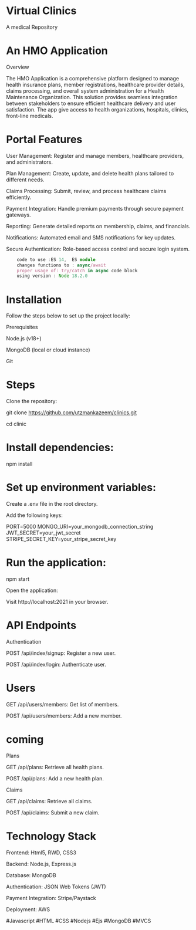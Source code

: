 # Virtual Clinics

A medical Repository

# An HMO Application

Overview

The HMO Application is a comprehensive platform designed to manage health insurance plans, member registrations, healthcare provider details, claims processing, and overall system administration for a Health Maintenance Organization. This solution provides seamless integration between stakeholders to ensure efficient healthcare delivery and user satisfaction.
The app give access to health organizations, hospitals, clinics, front-line medicals.

# Portal Features

User Management: Register and manage members, healthcare providers, and administrators.

Plan Management: Create, update, and delete health plans tailored to different needs.

Claims Processing: Submit, review, and process healthcare claims efficiently.

Payment Integration: Handle premium payments through secure payment gateways.

Reporting: Generate detailed reports on membership, claims, and financials.

Notifications: Automated email and SMS notifications for key updates.

Secure Authentication: Role-based access control and secure login system.

```ts
    code to use :ES 14,  ES module
    changes functions to : async/await
    proper usage of: try/catch in async code block
    using version : Node 18.2.0 
```

# Installation

Follow the steps below to set up the project locally:

Prerequisites

Node.js (v18+)

MongoDB (local or cloud instance)

Git

# Steps

Clone the repository:

git clone https://github.com/utzmankazeem/clinics.git

cd clinic

# Install dependencies:

npm install

# Set up environment variables:

Create a .env file in the root directory.

Add the following keys:

PORT=5000
MONGO_URI=your_mongodb_connection_string
JWT_SECRET=your_jwt_secret
STRIPE_SECRET_KEY=your_stripe_secret_key

# Run the application:

npm start

Open the application:

Visit http://localhost:2021 in your browser.

# API Endpoints

Authentication

POST /api/index/signup: Register a new user.

POST /api/index/login: Authenticate user.

# Users

GET /api/users/members: Get list of members.

POST /api/users/members: Add a new member.

# coming
Plans

GET /api/plans: Retrieve all health plans.

POST /api/plans: Add a new health plan.

Claims

GET /api/claims: Retrieve all claims.

POST /api/claims: Submit a new claim.


# Technology Stack
Frontend: Html5, RWD, CSS3

Backend: Node.js, Express.js

Database: MongoDB

Authentication: JSON Web Tokens (JWT)

Payment Integration: Stripe/Paystack

Deployment: AWS 

#Javascript
#HTML
#CSS
#Nodejs
#Ejs
#MongoDB
#MVCS






